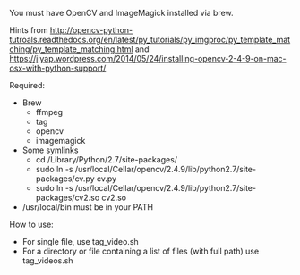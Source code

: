 You must have OpenCV and ImageMagick installed via brew.

Hints from <http://opencv-python-tutroals.readthedocs.org/en/latest/py_tutorials/py_imgproc/py_template_matching/py_template_matching.html> and <https://jjyap.wordpress.com/2014/05/24/installing-opencv-2-4-9-on-mac-osx-with-python-support/>

Required:

* Brew
  * ffmpeg
  * tag
  * opencv
  * imagemagick
* Some symlinks
  * cd /Library/Python/2.7/site-packages/
  * sudo ln -s /usr/local/Cellar/opencv/2.4.9/lib/python2.7/site-packages/cv.py cv.py
  * sudo ln -s /usr/local/Cellar/opencv/2.4.9/lib/python2.7/site-packages/cv2.so cv2.so
* /usr/local/bin must be in your PATH

How to use:

* For single file, use tag_video.sh
* For a directory or file containing a list of files (with full path) use tag_videos.sh

